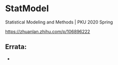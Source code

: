 # StatModel
Statistical Modeling and Methods | PKU 2020 Spring

https://zhuanlan.zhihu.com/p/106896222

## Errata:
- 
